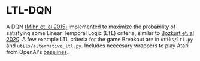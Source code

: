 # LTL-DQN

A DQN [(Mihn et. al 2015)](https://www.nature.com/articles/nature14236) implemented to maximize the probability of satisfying some Linear Temporal Logic (LTL) criteria, similar to [Bozkurt et. al 2020](https://arxiv.org/abs/1909.07299). A few example LTL criteria for the game Breakout are in `utils/ltl.py` and `utils/alternative_ltl.py`. Includes neccesary wrappers to play Atari from OpenAI's [baselines](https://github.com/openai/baselines).
